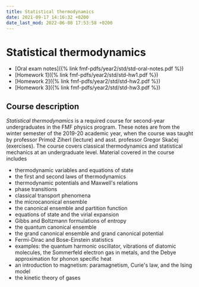 ```yaml
---
title: Statistical thermodynamics
date: 2021-09-17 14:16:32 +0200
date_last_mod: 2022-06-08 17:53:58 +0200
---
```

# Statistical thermodynamics

- [Oral exam notes]({% link fmf-pdfs/year2/std/std-oral-notes.pdf %})
- [Homework 1]({% link fmf-pdfs/year2/std/std-hw1.pdf %})
- [Homework 2]({% link fmf-pdfs/year2/std/std-hw2.pdf %})
- [Homework 3]({% link fmf-pdfs/year2/std/std-hw3.pdf %})

## Course description
*Statistical thermodynamics* is a required course for second-year undergraduates in the FMF physics program. These notes are from the winter semester of the 2019-20 academic year, when the course was taught by professor Primož Ziherl (lecture) and asst. professor Gregor Skačej (exercises). The course covers classical thermodynamics and statistical mechanics at an undergraduate level. Material covered in the course includes
- thermodynamic variables and equations of state
- the first and second laws of thermodynamics
- thermodynamic potentials and Maxwell's relations
- phase transitions
- classical transport phenomena 
- the microcanonical ensemble
- the canonical ensemble and partition function
- equations of state and the virial expansion
- Gibbs and Boltzmann formulations of entropy
- the quantum canonical ensemble
- the grand canonical ensemble and grand canonical potential
- Fermi-Dirac and Bose-Einstein statistics
- examples: the quantum harmonic oscillator, vibrations of diatomic molecules, the Sommerfeld electron gas in metals, and the Debye approximation for phonon specific heat
- an introduction to magnetism: paramagnetism, Curie's law, and the Ising model
- the kinetic theory of gases
